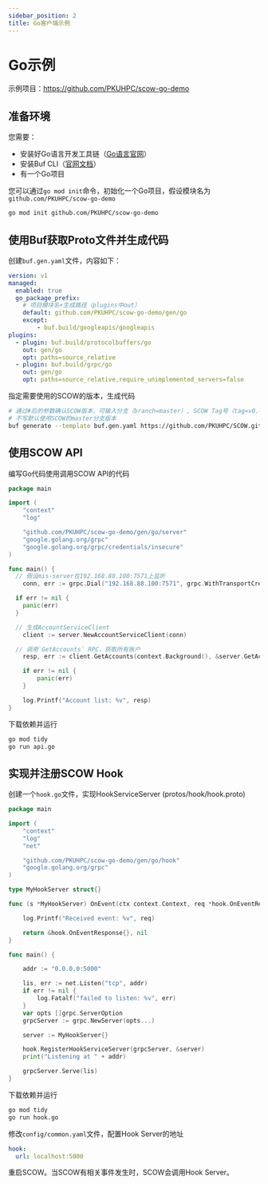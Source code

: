 ```yaml
---
sidebar_position: 2
title: Go客户端示例
---
```


# Go示例

示例项目：https://github.com/PKUHPC/scow-go-demo

## 准备环境

您需要：

- 安装好Go语言开发工具链（[Go语言官网](https://go.dev/)）
- 安装Buf CLI（[官网文档](https://buf.build/docs/installation/)）
- 有一个Go项目

您可以通过`go mod init`命令，初始化一个Go项目，假设模块名为`github.com/PKUHPC/scow-go-demo`
  
```bash
go mod init github.com/PKUHPC/scow-go-demo
```

## 使用Buf获取Proto文件并生成代码

创建`buf.gen.yaml`文件，内容如下：

```yaml title="buf.gen.yaml"
version: v1
managed:
  enabled: true
  go_package_prefix:
    # 项目模块名+生成路径（plugins中out）
    default: github.com/PKUHPC/scow-go-demo/gen/go
    except:
        - buf.build/googleapis/googleapis
plugins:
  - plugin: buf.build/protocolbuffers/go
    out: gen/go
    opt: paths=source_relative
  - plugin: buf.build/grpc/go
    out: gen/go
    opt: paths=source_relative,require_unimplemented_servers=false

```

指定需要使用的SCOW的版本，生成代码

```bash
# 通过#后的参数确认SCOW版本，可输入分支（branch=master）, SCOW Tag号（tag=v0.4.0）
# 不写默认使用SCOW的master分支版本
buf generate --template buf.gen.yaml https://github.com/PKUHPC/SCOW.git#subdir=protos,branch=master
```

## 使用SCOW API

编写Go代码使用调用SCOW API的代码

```go title="api.go"
package main

import (
	"context"
	"log"

	"github.com/PKUHPC/scow-go-demo/gen/go/server"
	"google.golang.org/grpc"
	"google.golang.org/grpc/credentials/insecure"
)

func main() {
  // 假设mis-server在192.168.88.100:7571上监听
	conn, err := grpc.Dial("192.168.88.100:7571", grpc.WithTransportCredentials(insecure.NewCredentials()))

  if err != nil {
    panic(err)
  }

  // 生成AccountServiceClient
	client := server.NewAccountServiceClient(conn)

  // 调用`GetAccounts` RPC，获取所有账户
	resp, err := client.GetAccounts(context.Background(), &server.GetAccountsRequest{})

	if err != nil {
		panic(err)
	}

	log.Printf("Account list: %v", resp)
}
```

下载依赖并运行

```bash
go mod tidy
go run api.go
```

## 实现并注册SCOW Hook

创建一个`hook.go`文件，实现HookServiceServer (protos/hook/hook.proto)

```go title="hook.go"
package main

import (
	"context"
	"log"
	"net"

	"github.com/PKUHPC/scow-go-demo/gen/go/hook"
	"google.golang.org/grpc"
)

type MyHookServer struct{}

func (s *MyHookServer) OnEvent(ctx context.Context, req *hook.OnEventRequest) (*hook.OnEventResponse, error) {

	log.Printf("Received event: %v", req)

	return &hook.OnEventResponse{}, nil
}

func main() {

	addr := "0.0.0.0:5000"

	lis, err := net.Listen("tcp", addr)
	if err != nil {
		log.Fatalf("failed to listen: %v", err)
	}
	var opts []grpc.ServerOption
	grpcServer := grpc.NewServer(opts...)

	server := MyHookServer{}

	hook.RegisterHookServiceServer(grpcServer, &server)
	print("Listening at " + addr)

	grpcServer.Serve(lis)
}
```

下载依赖并运行

```bash
go mod tidy
go run hook.go
```

修改`config/common.yaml`文件，配置Hook Server的地址

```yaml title="config/common.yaml"
hook:
  url: localhost:5000
```

重启SCOW。当SCOW有相关事件发生时，SCOW会调用Hook Server。



